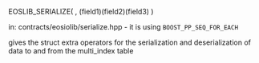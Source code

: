 EOSLIB_SERIALIZE( <StructName>, (field1)(field2)(field3) )

in: contracts/eosiolib/serialize.hpp
    - it is using `BOOST_PP_SEQ_FOR_EACH`

gives the struct extra operators for the serialization and deserialization of data to and from the multi_index table